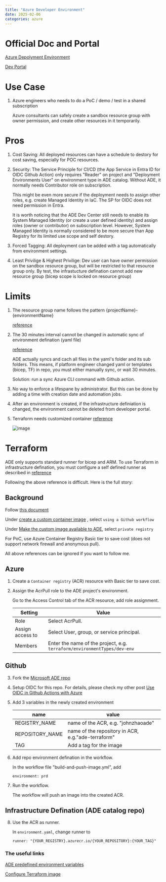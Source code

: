 ```yaml
---
title: "Azure Developer Environment"
date: 2025-02-06
categories: azure
---
```


# Official Doc and Portal
[Azure Depolyment Environment](https://learn.microsoft.com/en-us/azure/deployment-environments/)

[Dev Portal](https://devportal.microsoft.com/)

# Use Case

1.  Azure engineers who needs to do a PoC / demo / test in a shared subscription
    
    Azure consultants can safely create a sandbox resource group with owner permission, and create other resources in it temporarily. 


# Pros

1.  Cost Saving: All deployed resources can have a schedule to destory for cost saving, especially for POC resources.

2.  Security: The Service Principle for CI/CD (the App Service in Entra ID for OIDC Github Action) only requires "Reader" on project and "Deployment Environments User" on environment type in ADE catalog. Without ADE, it normally needs Contributor role on subscription.

    This might be even more secure if the deployment needs to assign other roles, e.g. create Managed Identity in IaC. The SP for OIDC does not need permission in Entra.

    It is worth noticing that the ADE Dev Center still needs to enable its System Managed Identity (or create a user defined identity) and assign roles (owner or contributor) on subscription level. However, System Managed Identity is normally considered to be more secure than App Registry for its limited use scope and self destory. 

3.  Forced Tagging: All deployment can be added with a tag automatically from environment settings.

4.  Least Privilige & Highest Privilige: Dev user can have owner permission on the sandbox resource group, but will be restricted to that resource group only. By test, the infrastucture defination cannot add new resource group (bicep scope is locked on resource group)

# Limits
1.  The resource group name follows the pattern {projectName}-           {environmentName} 

    [reference](https://learn.microsoft.com/en-us/azure/deployment-environments/quickstart-create-access-environments?tabs=no-existing-environments#:~:text=The%20resource%20group%20name%20follows%20the%20pattern%20%7BprojectName%7D%2D%7BenvironmentName%7D)

2. The 30 minutes interval cannot be changed in automatic sync of environment defination (yaml file) 

    [reference](https://learn.microsoft.com/en-us/azure/deployment-environments/best-practice-catalog-structure#update--environment-definitions-and-sync-changes)

    ADE actually syncs and cach all files in the yaml's folder and its sub folders. This means, if platform engineer changed yaml or templates (bicep, TF) in repo, you must either manually sync, or wait 30 minutes.

    Solution: run a sync Azure CLI command with Github action.

3.  No way to enforce a lifespane by administrator. But this can be done by adding a time with creation date and automation jobs.

4.  After an environment is created, if the infrastructure definiation is changed, the environment cannot be deleted from developer portal.


5.  Terraform needs customized container 
    [reference](https://learn.microsoft.com/en-us/azure/deployment-environments/configure-environment-definition#:~:text=ADE%20supports%20custom%20container%20images%20for%20environment%20deployments%2C%20which%20can%20help%20deploy%20IaC%20frameworks%20such%20as%20Pulumi%20and%20Terraform.)

    ![image](../../../../assets/tf_custom_container.jpg) 


# Terraform

ADE only supports standard runner for bicep and ARM. To use Terraform in infrastructure defination, you must configure a self defined runner as described in [reference](https://learn.microsoft.com/en-us/azure/deployment-environments/how-to-configure-extensibility-model-custom-image?tabs=custom-script%2Cterraform-script%2Cprivate-registry&pivots=terraform)

Following the above reference is difficult. Here is the full story:

## Background

Follow [this document](https://learn.microsoft.com/en-us/azure/deployment-environments/how-to-configure-extensibility-model-custom-image?tabs=custom-script%2Cgithub-workflow%2Cprivate-registry&pivots=terraform) 

Under [create a custom container image](https://learn.microsoft.com/en-us/azure/deployment-environments/how-to-configure-extensibility-model-custom-image?tabs=custom-script%2Cgithub-workflow%2Cprivate-registry&pivots=terraform#create-a-custom-container-image-1) , select ``using a Github workflow``

Under [Make the custom image available to ADE](https://learn.microsoft.com/en-us/azure/deployment-environments/how-to-configure-extensibility-model-custom-image?tabs=custom-script%2Cgithub-workflow%2Cprivate-registry&pivots=terraform#make-the-custom-image-available-to-ade), select ``private registry``

For PoC, use Azure Container Registry Basic tier to save cost (does not support network firewall and anonymous pull).

All above references can be ignored if you want to follow me.

## Azure
1.  Create a ``Container registry`` (ACR) resource with Basic tier to save cost.

2.  Assign the AcrPull role to the ADE project's environment.

    Go to the Access Control tab of the ACR resource, add role assignment. 

    |Setting|	Value|
    | -------- | ------- |
    |Role|	Select AcrPull.|
    |Assign access to|	Select User, group, or service principal.|
    |Members	|Enter the name of the project, e.g. ``terraform/environmentTypes/dev-env ``|

## Github
3.  Fork the [Microsoft ADE repo](https://github.com/Azure/ade-extensibility-model-terraform) 

4.  Setup OIDC for this repo. For details, please check my other post [Use OIDC in Github Actions with Azure](https://zhao-zongyuan.github.io/website/github/2025/02/217/github-azure-oidc.html)

5. Add 3 variables in the newly created environment

    |name|value|
    | -------- | ------- |
    |REGISTRY_NAME|name of the ACR, e.g. "johnzhaoade"|
    |REPOSITORY_NAME|name of the repository in ACR, e.g."ade-terraform"|
    |TAG|Add a tag for the image|

6. Add repo environment defination in the workflow.

    In the workflow file "build-and-push-image.yml", add 

    ```
    environment: prd
    ```

7.  Run the workflow.

    The workflow will push an image into the created ACR.

## Infrastructure Defination (ADE catalog repo)

8.  Use the ACR as runner.

    In ``environment.yaml``, change runner to 

    ```
    runner: "{YOUR_REGISTRY}.azurecr.io/{YOUR_REPOSITORY}:{YOUR_TAG}"
    ```

### The useful links

[ADE predefined environment variables](https://github.com/Azure/deployment-environments/blob/main/documentation/custom-image-support/ade-environment-variables.md)

[Configure Terraform image](https://github.com/Azure/deployment-environments/blob/main/documentation/custom-image-support/configure-terraform-image.md)